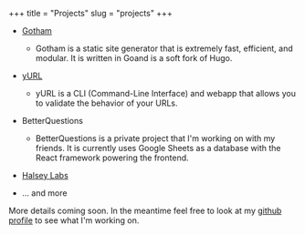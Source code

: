 +++
title = "Projects"
slug = "projects"
+++

* [Gotham](https://gothamhq.com/)
    * Gotham is a static site generator that is extremely fast, efficient, and modular. It is written in Goand is a soft fork of Hugo. 

* [yURL](http://yurl.chayev.com/)
    * yURL is a CLI (Command-Line Interface) and webapp that allows you to validate the behavior of your URLs.

* BetterQuestions
    * BetterQuestions is a private project that I'm working on with my friends. It is currently uses Google Sheets as a database with the React framework powering the frontend.

* [Halsey Labs](https://github.com/halseylabs)

* ... and more

More details coming soon. In the meantime feel free to look at my [github profile](https://github.com/chayev) to see what I'm working on.